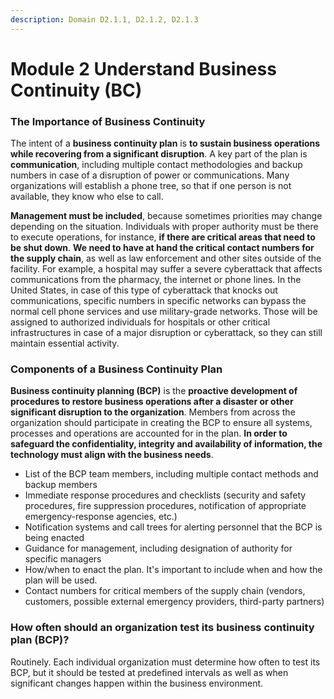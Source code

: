 ```yaml
---
description: Domain D2.1.1, D2.1.2, D2.1.3
---
```


# Module 2 Understand Business Continuity (BC)

### The Importance of Business Continuity

The intent of a **business continuity plan** is **to sustain business operations while recovering from a significant disruption**. A key part of the plan is **communication**, including multiple contact methodologies and backup numbers in case of a disruption of power or communications. Many organizations will establish a phone tree, so that if one person is not available, they know who else to call.

**Management must be included**, because sometimes priorities may change depending on the situation. Individuals with proper authority must be there to execute operations, for instance, **if there are critical areas that need to be shut down**. **We need to have at hand the critical contact numbers for the supply chain**, as well as law enforcement and other sites outside of the facility. For example, a hospital may suffer a severe cyberattack that affects communications from the pharmacy, the internet or phone lines. In the United States, in case of this type of cyberattack that knocks out communications, specific numbers in specific networks can bypass the normal cell phone services and use military-grade networks. Those will be assigned to authorized individuals for hospitals or other critical infrastructures in case of a major disruption or cyberattack, so they can still maintain essential activity.

### Components of a Business Continuity Plan

**Business continuity planning (BCP)** is the **proactive development of procedures to restore business operations after a disaster or other significant disruption to the organization**. Members from across the organization should participate in creating the BCP to ensure all systems, processes and operations are accounted for in the plan. **In order to safeguard the confidentiality, integrity and availability of information, the technology must align with the business needs**.

* List of the BCP team members, including multiple contact methods and backup members
* Immediate response procedures and checklists (security and safety procedures, fire suppression procedures, notification of appropriate emergency-response agencies, etc.)
* Notification systems and call trees for alerting personnel that the BCP is being enacted
* Guidance for management, including designation of authority for specific managers
* How/when to enact the plan. It's important to include when and how the plan will be used.
* Contact numbers for critical members of the supply chain (vendors, customers, possible external emergency providers, third-party partners)

### How often should an organization test its business continuity plan (BCP)?

Routinely. Each individual organization must determine how often to test its BCP, but it should be tested at predefined intervals as well as when significant changes happen within the business environment.
